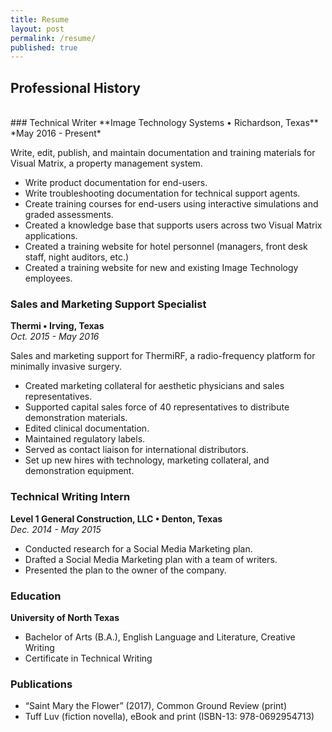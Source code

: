 ```yaml
---
title: Resume
layout: post
permalink: /resume/
published: true
---
```


## Professional History
<br>
### Technical Writer
**Image Technology Systems • Richardson, Texas**
<br>
*May 2016 - Present*

Write, edit, publish, and maintain documentation and training materials for Visual Matrix, a property
management system.
- Write product documentation for end-users.
- Write troubleshooting documentation for technical support agents.
- Create training courses for end-users using interactive simulations and graded assessments.
- Created a knowledge base that supports users across two Visual Matrix applications.
- Created a training website for hotel personnel (managers, front desk staff, night auditors, etc.)
- Created a training website for new and existing Image Technology employees.

### Sales and Marketing Support Specialist
**Thermi • Irving, Texas**
<br>
*Oct. 2015 - May 2016*

Sales and marketing support for ThermiRF, a radio-frequency platform for minimally invasive surgery.
- Created marketing collateral for aesthetic physicians and sales representatives.
- Supported capital sales force of 40 representatives to distribute demonstration materials.
- Edited clinical documentation.
- Maintained regulatory labels.
- Served as contact liaison for international distributors.
- Set up new hires with technology, marketing collateral, and demonstration equipment.

### Technical Writing Intern
**Level 1 General Construction, LLC • Denton, Texas**
<br>
*Dec. 2014 - May 2015*
- Conducted research for a Social Media Marketing plan.
- Drafted a Social Media Marketing plan with a team of writers.
- Presented the plan to the owner of the company.

### Education
**University of North Texas**

- Bachelor of Arts (B.A.), English Language and Literature, Creative Writing
- Certificate in Technical Writing

### Publications

- “Saint Mary the Flower” (2017), Common Ground Review (print)
-  Tuff Luv (fiction novella), eBook and print (ISBN-13: 978-0692954713)










<!--May be a contact form.
Email: <a href="mailto:{{site.email}}">{{site.email}}</a>-->
